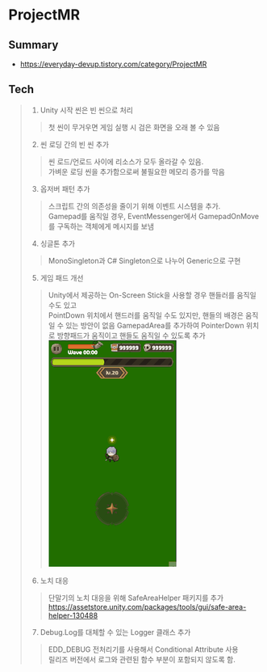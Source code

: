# ProjectMR
## Summary
- https://everyday-devup.tistory.com/category/ProjectMR

## Tech
> 1. Unity 시작 씬은 빈 씬으로 처리 
>> 첫 씬이 무거우면 게임 실행 시 검은 화면을 오래 볼 수 있음
> 2. 씬 로딩 간의 빈 씬 추가 
>> 씬 로드/언로드 사이에 리소스가 모두 올라갈 수 있음.\
>> 가벼운 로딩 씬을 추가함으로써 불필요한 메모리 증가를 막음
> 3. 옵저버 패턴 추가
>> 스크립트 간의 의존성을 줄이기 위해 이벤트 시스템을 추가.\
>> Gamepad를 움직일 경우, EventMessenger에서 GamepadOnMove 를 구독하는 객체에게 메시지를 보냄
> 4. 싱글톤 추가
>> MonoSingleton과 C# Singleton으로 나누어 Generic으로 구현
> 5. 게임 패드 개선
>> Unity에서 제공하는 On-Screen Stick을 사용할 경우 핸들러를 움직일 수도 있고 \
>> PointDown 위치에서 핸드러를 움직일 수도 있지만, 핸들의 배경은 움직일 수 있는 방안이 없음
>> GamepadArea를 추가하여 PointerDown 위치로 방향패드가 움직이고 핸들도 움직일 수 있도록 추가\
![Gamepad](Gif/Day01.Gamepad.gif)
> 6. 노치 대응
>> 단말기의 노치 대응을 위해 SafeAreaHelper 패키지를 추가 
> https://assetstore.unity.com/packages/tools/gui/safe-area-helper-130488
> 7. Debug.Log를 대체할 수 있는 Logger 클래스 추가
>> EDD_DEBUG 전처리기를 사용해서 Conditional Attribute 사용 \
>> 릴리즈 버전에서 로그와 관련된 함수 부분이 포함되지 않도록 함.